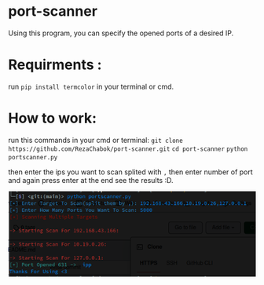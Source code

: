 # port-scanner
Using this program, you can specify the opened ports of a desired IP.
# Requirments :
run `pip install termcolor` in your terminal or cmd.
# How to work:
run this commands in your cmd or terminal:
`git clone https://github.com/RezaChabok/port-scanner.git`
`cd port-scanner`
`python portscanner.py` 
 
then enter the ips you want to scan splited with `,` then enter number of port and again press enter at the end see the results :D.

<img src="display.png" alt="1">
